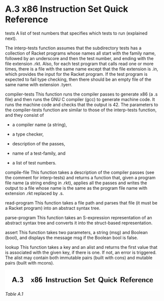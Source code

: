 # A.3 x86 Instruction Set Quick Reference

tests A list of test numbers that specifies which tests to run (explained next).

The interp-tests function assumes that the subdirectory tests has a collection of Racket programs whose names all start with the family name, followed by an underscore and then the test number, and ending with the file extension .rkt. Also, for each test program that calls read one or more times, there is a file with the same name except that the file extension is .in, which provides the input for the Racket program. If the test program is expected to fail type checking, then there should be an empty file of the same name with extension .tyerr.

compiler-tests This function runs the compiler passes to generate x86 (a .s file) and then runs the GNU C compiler (gcc) to generate machine code. It runs the machine code and checks that the output is 42. The parameters to the compiler-tests function are similar to those of the interp-tests function, and they consist of

* a compiler name (a string),

* a type checker,

* description of the passes,

* name of a test-family, and

* a list of test numbers.

compile-file This function takes a description of the compiler passes (see the comment for interp-tests) and returns a function that, given a program file name (a string ending in .rkt), applies all the passes and writes the output to a file whose name is the same as the program file name with extension .rkt replaced by .s.

read-program This function takes a file path and parses that file (it must be a Racket program) into an abstract syntax tree.

parse-program This function takes an S-expression representation of an abstract syntax tree and converts it into the struct-based representation.

assert This function takes two parameters, a string (msg) and Boolean (bool), and displays the message msg if the Boolean bool is false.

lookup This function takes a key and an alist and returns the first value that is associated with the given key, if there is one. If not, an error is triggered. The alist may contain both immutable pairs (built with cons) and mutable pairs (built with mcons).

![Table A.1...](images/page_226_vector_cluster_617.png)
*Table A.1*

